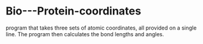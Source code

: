 # Bio---Protein-coordinates
program that takes three sets of atomic coordinates, all provided on a single line. The program then calculates the bond lengths and angles.
